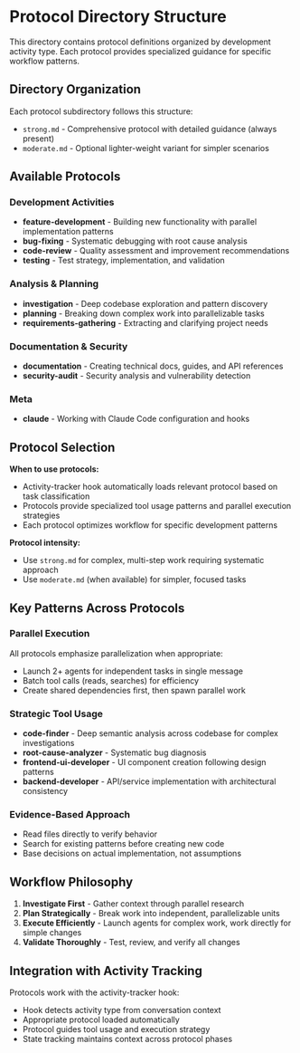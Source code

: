 # Protocol Directory Structure

This directory contains protocol definitions organized by development activity type. Each protocol provides specialized guidance for specific workflow patterns.

## Directory Organization

Each protocol subdirectory follows this structure:
- `strong.md` - Comprehensive protocol with detailed guidance (always present)
- `moderate.md` - Optional lighter-weight variant for simpler scenarios

## Available Protocols

### Development Activities
- **feature-development** - Building new functionality with parallel implementation patterns
- **bug-fixing** - Systematic debugging with root cause analysis
- **code-review** - Quality assessment and improvement recommendations
- **testing** - Test strategy, implementation, and validation

### Analysis & Planning
- **investigation** - Deep codebase exploration and pattern discovery
- **planning** - Breaking down complex work into parallelizable tasks
- **requirements-gathering** - Extracting and clarifying project needs

### Documentation & Security
- **documentation** - Creating technical docs, guides, and API references
- **security-audit** - Security analysis and vulnerability detection

### Meta
- **claude** - Working with Claude Code configuration and hooks

## Protocol Selection

**When to use protocols:**
- Activity-tracker hook automatically loads relevant protocol based on task classification
- Protocols provide specialized tool usage patterns and parallel execution strategies
- Each protocol optimizes workflow for specific development patterns

**Protocol intensity:**
- Use `strong.md` for complex, multi-step work requiring systematic approach
- Use `moderate.md` (when available) for simpler, focused tasks

## Key Patterns Across Protocols

### Parallel Execution
All protocols emphasize parallelization when appropriate:
- Launch 2+ agents for independent tasks in single message
- Batch tool calls (reads, searches) for efficiency
- Create shared dependencies first, then spawn parallel work

### Strategic Tool Usage
- **code-finder** - Deep semantic analysis across codebase for complex investigations
- **root-cause-analyzer** - Systematic bug diagnosis
- **frontend-ui-developer** - UI component creation following design patterns
- **backend-developer** - API/service implementation with architectural consistency

### Evidence-Based Approach
- Read files directly to verify behavior
- Search for existing patterns before creating new code
- Base decisions on actual implementation, not assumptions

## Workflow Philosophy

1. **Investigate First** - Gather context through parallel research
2. **Plan Strategically** - Break work into independent, parallelizable units
3. **Execute Efficiently** - Launch agents for complex work, work directly for simple changes
4. **Validate Thoroughly** - Test, review, and verify all changes

## Integration with Activity Tracking

Protocols work with the activity-tracker hook:
- Hook detects activity type from conversation context
- Appropriate protocol loaded automatically
- Protocol guides tool usage and execution strategy
- State tracking maintains context across protocol phases
